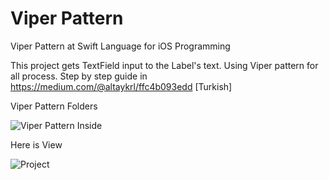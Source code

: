 # Viper Pattern
Viper Pattern at Swift Language for iOS Programming

This project gets TextField input to the Label's text. Using Viper pattern for all process.
Step by step guide in https://medium.com/@altaykrl/ffc4b093edd [Turkish]

Viper Pattern Folders

![Viper Pattern Inside](https://user-images.githubusercontent.com/53935759/148088318-a544cbb8-3abe-4c3e-ba4a-06db57a919ee.png)


Here is View

![Project](https://user-images.githubusercontent.com/53935759/148088467-fd45fbe3-b5e7-486a-ac7b-f522b8c367ed.png)
